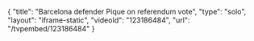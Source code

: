 {
    "title": "Barcelona defender Pique on referendum vote",
    "type": "solo",
    "layout": "iframe-static",
    "videoId": "123186484",
    "url": "\/tvpembed\/123186484"
}